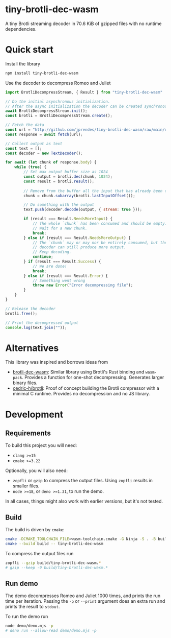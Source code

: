# tiny-brotli-dec-wasm

A tiny Brotli streaming decoder in 70.6 KiB of gzipped files with no runtime dependencies.

# Quick start

Install the library
```sh
npm install tiny-brotli-dec-wasm
```

Use the decoder to decompress Romeo and Juliet
```javascript
import BrotliDecompressStream, { Result } from "tiny-brotli-dec-wasm"

// Do the initial asynchronous initialization.
// After the async initialization the decoder can be created synchronously.
await BrotliDecompressStream.init();
const brotli = BrotliDecompressStream.create();

// Fetch the data
const url = "http://github.com/jprendes/tiny-brotli-dec-wasm/raw/main/demo/romeo_juliet.txt.br";
const response = await fetch(url);

// Collect output as text
const text = [];
const decoder = new TextDecoder();

for await (let chunk of response.body) {
    while (true) {
        // Set max output buffer size as 1024
        const output = brotli.dec(chunk, 1024);
        const result = brotli.result();
        
        // Remove from the buffer all the input that has already been consumed
        chunk = chunk.subarray(brotli.lastInputOffset());

        // Do something with the output
        text.push(decoder.decode(output, { stream: true }));

        if (result === Result.NeedsMoreInput) {
            // The whole `chunk` has been consumed and should be empty.
            // Wait for a new chunk.
            break;
        } else if (result === Result.NeedsMoreOutput) {
            // The `chunk` may or may nor be entirely consumed, but the
            // decoder can still produce more output.
            // Keep decoding.
            continue;
        } if (result === Result.Success) {
            // We are done!
            break;
        } else if (result === Result.Error) {
            // Something went wrong
            throw new Error("Error decompressing file");
        }
    }
}

// Release the decoder
brotli.free();

// Print the decompressed output
console.log(text.join(""));
```

# Alternatives

This library was inspired and borrows ideas from
* [brotli-dec-wasm](https://www.npmjs.com/package/brotli-dec-wasm): Similar library using Brotli's Rust binding and `wasm-pack`. Provides a function for one-shot decompressing. Generates larger binary files.
* [cedric-h/brotli](https://github.com/cedric-h/brotli): Proof of concept building the Brotli compressor with a minimal C runtime. Provides no decompression and no JS library.

# Development

## Requirements

To build this project you will need:
* `clang >=15`
* `cmake >=3.22`

Optionally, you will also need:
* `zopfli` or `gzip` to compress the output files. Using `zopfli` results in smaller files.
* `node >=18`, or `deno >=1.31`, to run the demo.

In all cases, things might also work with earlier versions, but it's not tested.

## Build

The build is driven by `cmake`:

```sh
cmake -DCMAKE_TOOLCHAIN_FILE=wasm-toolchain.cmake -G Ninja -S . -B build
cmake --build build -- tiny-brotli-dec-wasm
```

To compress the output files run
```sh
zopfli --gzip build/tiny-brotli-dec-wasm.*
# gzip --keep -9 build/tiny-brotli-dec-wasm.*
```

## Run demo

The demo decompresses Romeo and Juliet 1000 times, and prints the run time per iteration.
Passing the `-p` or `--print` argument does an extra run and prints the result to `stdout`.

To run the demo  run
```sh
node demo/demo.mjs -p
# deno run --allow-read demo/demo.mjs -p
```
